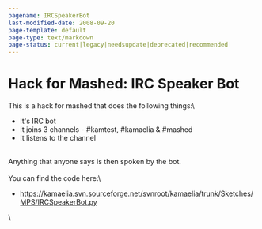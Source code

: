 ```yaml
---
pagename: IRCSpeakerBot
last-modified-date: 2008-09-20
page-template: default
page-type: text/markdown
page-status: current|legacy|needsupdate|deprecated|recommended
---
```

Hack for Mashed: IRC Speaker Bot
================================

This is a hack for mashed that does the following things:\

-   It\'s IRC bot
-   It joins 3 channels - \#kamtest, \#kamaelia & \#mashed
-   It listens to the channel

\
Anything that anyone says is then spoken by the bot.\
\
You can find the code here:\

-   <https://kamaelia.svn.sourceforge.net/svnroot/kamaelia/trunk/Sketches/MPS/IRCSpeakerBot.py>

\
